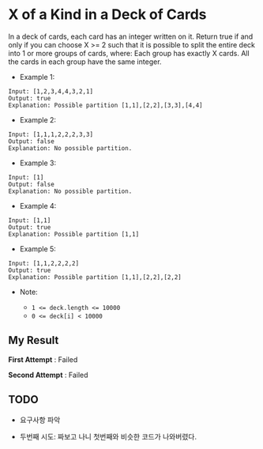 # X of a Kind in a Deck of Cards

In a deck of cards, each card has an integer written on it.
Return true if and only if you can choose X >= 2 such that it is possible to split the entire deck into 1 or more groups of cards, where:
Each group has exactly X cards.
All the cards in each group have the same integer.
 

- Example 1:

```
Input: [1,2,3,4,4,3,2,1]
Output: true
Explanation: Possible partition [1,1],[2,2],[3,3],[4,4]
```

- Example 2:

```
Input: [1,1,1,2,2,2,3,3]
Output: false
Explanation: No possible partition.
```

- Example 3:

```
Input: [1]
Output: false
Explanation: No possible partition.
```

- Example 4:

```
Input: [1,1]
Output: true
Explanation: Possible partition [1,1]
```

- Example 5:

```
Input: [1,1,2,2,2,2]
Output: true
Explanation: Possible partition [1,1],[2,2],[2,2]
```

- Note:

  - `1 <= deck.length <= 10000`
  - `0 <= deck[i] < 10000`
  

## My Result

**First Attempt** : Failed

**Second Attempt** : Failed

## TODO

- 요구사항 파악

- 두번째 시도: 짜보고 나니 첫번째와 비슷한 코드가 나와버렸다.
